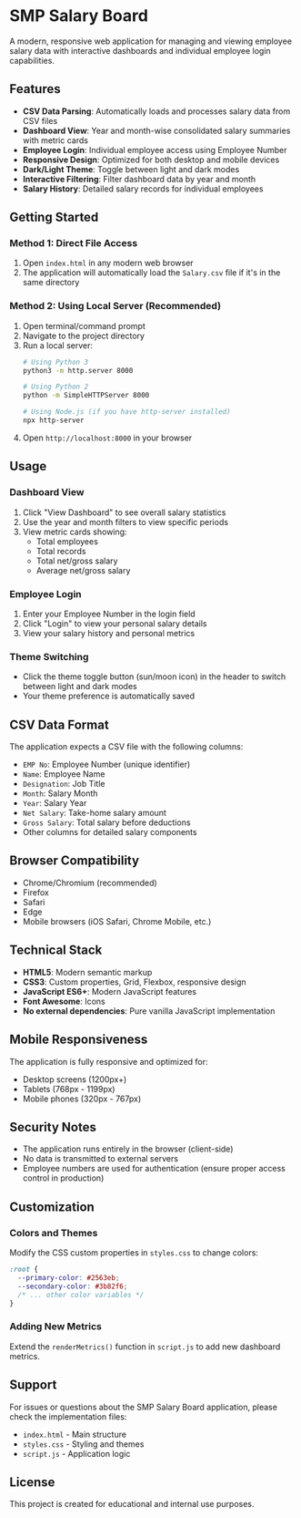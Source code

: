 # SMP Salary Board

A modern, responsive web application for managing and viewing employee salary data with interactive dashboards and individual employee login capabilities.

## Features

- **CSV Data Parsing**: Automatically loads and processes salary data from CSV files
- **Dashboard View**: Year and month-wise consolidated salary summaries with metric cards
- **Employee Login**: Individual employee access using Employee Number
- **Responsive Design**: Optimized for both desktop and mobile devices
- **Dark/Light Theme**: Toggle between light and dark modes
- **Interactive Filtering**: Filter dashboard data by year and month
- **Salary History**: Detailed salary records for individual employees

## Getting Started

### Method 1: Direct File Access
1. Open `index.html` in any modern web browser
2. The application will automatically load the `Salary.csv` file if it's in the same directory

### Method 2: Using Local Server (Recommended)
1. Open terminal/command prompt
2. Navigate to the project directory
3. Run a local server:
   ```bash
   # Using Python 3
   python3 -m http.server 8000
   
   # Using Python 2
   python -m SimpleHTTPServer 8000
   
   # Using Node.js (if you have http-server installed)
   npx http-server
   ```
4. Open `http://localhost:8000` in your browser

## Usage

### Dashboard View
1. Click "View Dashboard" to see overall salary statistics
2. Use the year and month filters to view specific periods
3. View metric cards showing:
   - Total employees
   - Total records
   - Total net/gross salary
   - Average net/gross salary

### Employee Login
1. Enter your Employee Number in the login field
2. Click "Login" to view your personal salary details
3. View your salary history and personal metrics

### Theme Switching
- Click the theme toggle button (sun/moon icon) in the header to switch between light and dark modes
- Your theme preference is automatically saved

## CSV Data Format

The application expects a CSV file with the following columns:
- `EMP No`: Employee Number (unique identifier)
- `Name`: Employee Name
- `Designation`: Job Title
- `Month`: Salary Month
- `Year`: Salary Year
- `Net Salary`: Take-home salary amount
- `Gross Salary`: Total salary before deductions
- Other columns for detailed salary components

## Browser Compatibility

- Chrome/Chromium (recommended)
- Firefox
- Safari
- Edge
- Mobile browsers (iOS Safari, Chrome Mobile, etc.)

## Technical Stack

- **HTML5**: Modern semantic markup
- **CSS3**: Custom properties, Grid, Flexbox, responsive design
- **JavaScript ES6+**: Modern JavaScript features
- **Font Awesome**: Icons
- **No external dependencies**: Pure vanilla JavaScript implementation

## Mobile Responsiveness

The application is fully responsive and optimized for:
- Desktop screens (1200px+)
- Tablets (768px - 1199px)
- Mobile phones (320px - 767px)

## Security Notes

- The application runs entirely in the browser (client-side)
- No data is transmitted to external servers
- Employee numbers are used for authentication (ensure proper access control in production)

## Customization

### Colors and Themes
Modify the CSS custom properties in `styles.css` to change colors:
```css
:root {
  --primary-color: #2563eb;
  --secondary-color: #3b82f6;
  /* ... other color variables */
}
```

### Adding New Metrics
Extend the `renderMetrics()` function in `script.js` to add new dashboard metrics.

## Support

For issues or questions about the SMP Salary Board application, please check the implementation files:
- `index.html` - Main structure
- `styles.css` - Styling and themes
- `script.js` - Application logic

## License

This project is created for educational and internal use purposes.

